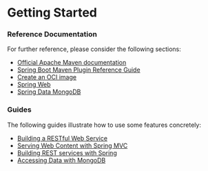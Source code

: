 # Getting Started

### Reference Documentation
For further reference, please consider the following sections:

* [Official Apache Maven documentation](https://maven.apache.org/guides/index.html)
* [Spring Boot Maven Plugin Reference Guide](https://docs.spring.io/spring-boot/docs/3.1.2-SNAPSHOT/maven-plugin/reference/html/)
* [Create an OCI image](https://docs.spring.io/spring-boot/docs/3.1.2-SNAPSHOT/maven-plugin/reference/html/#build-image)
* [Spring Web](https://docs.spring.io/spring-boot/docs/3.1.2-SNAPSHOT/reference/htmlsingle/#web)
* [Spring Data MongoDB](https://docs.spring.io/spring-boot/docs/3.1.2-SNAPSHOT/reference/htmlsingle/#data.nosql.mongodb)

### Guides
The following guides illustrate how to use some features concretely:

* [Building a RESTful Web Service](https://spring.io/guides/gs/rest-service/)
* [Serving Web Content with Spring MVC](https://spring.io/guides/gs/serving-web-content/)
* [Building REST services with Spring](https://spring.io/guides/tutorials/rest/)
* [Accessing Data with MongoDB](https://spring.io/guides/gs/accessing-data-mongodb/)

